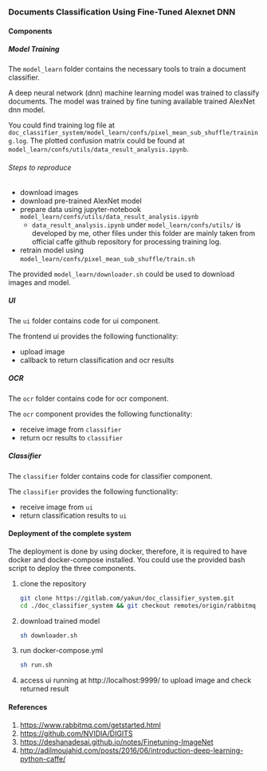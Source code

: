 ### Documents Classification Using Fine-Tuned Alexnet DNN

#### Components

##### Model Training
The `model_learn` folder contains the necessary tools to train a document classifier.

A deep neural network (dnn) machine learning model was trained to classify documents. The model was trained by fine tuning available trained AlexNet dnn model.

You could find training log file at `doc_classifier_system/model_learn/confs/pixel_mean_sub_shuffle/training.log`. 
The plotted confusion matrix could be found at `model_learn/confs/utils/data_result_analysis.ipynb`.


###### Steps to reproduce
* download images
* download pre-trained AlexNet model
* prepare data using jupyter-notebook `model_learn/confs/utils/data_result_analysis.ipynb`
  * `data_result_analysis.ipynb` under `model_learn/confs/utils/` is developed by me, other files under this folder are mainly taken from official caffe github repository for processing training log.
* retrain model using `model_learn/confs/pixel_mean_sub_shuffle/train.sh`

The provided `model_learn/downloader.sh` could be used to download images and model.

##### UI
The `ui` folder contains code for ui component.

The frontend ui provides the following functionality:
* upload image
* callback to return classification and ocr results

##### OCR

The `ocr` folder contains code for ocr component.

The `ocr` component provides the following functionality:
* receive image from `classifier`
* return ocr results to `classifier`

##### Classifier

The `classifier` folder contains code for classifier component.

The `classifier` provides the following functionality:
* receive image from `ui`
* return classification results to `ui`

#### Deployment of the complete system

The deployment is done by using docker, therefore, it is required to have docker and docker-compose installed.
You could use the provided bash script to deploy the three components.

1. clone the repository
    ```bash
    git clone https://gitlab.com/yakun/doc_classifier_system.git
    cd ./doc_classifier_system && git checkout remotes/origin/rabbitmq
    ```

2. download trained model
    ```bash
    sh downloader.sh
    ```
3. run docker-compose.yml
    ```bash
    sh run.sh
    ```
4. access ui running at http://localhost:9999/ to upload image and check returned result

#### References
1. https://www.rabbitmq.com/getstarted.html
2. https://github.com/NVIDIA/DIGITS
3. https://deshanadesai.github.io/notes/Finetuning-ImageNet
4. http://adilmoujahid.com/posts/2016/06/introduction-deep-learning-python-caffe/